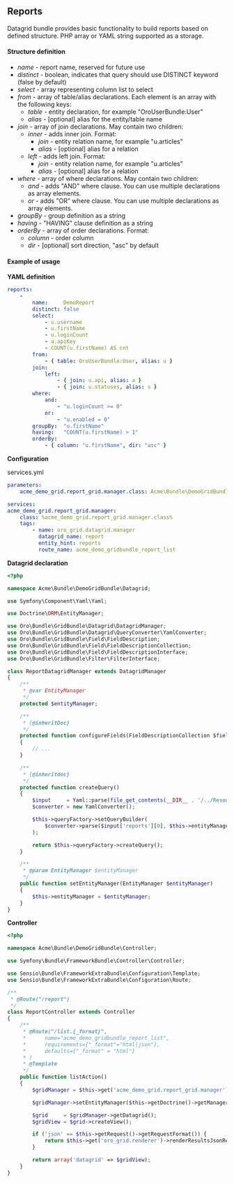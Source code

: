 Reports
-------

Datagrid bundle provides basic functionality to build reports based on defined structure. PHP array or YAML string
supported as a storage.

#### Structure definition

-   *name* - report name, reserved for future use
-   *distinct* - boolean, indicates that query should use DISTINCT keyword (false by default)
-   *select* - array representing column list to select
-   *from* - array of table/alias declarations. Each element is an array with the following keys:
    - *table* - entity declaration, for example "OroUserBundle:User"
    - *alias* - [optional] alias for the entity/table name
-   *join* - array of join declarations. May contain two children:
    - *inner* - adds inner join. Format:
        - *join* - entity relation name, for example "u.articles"
        - *alias* - [optional] alias for a relation
    - *left* - adds left join. Format:
        - *join* - entity relation name, for example "u.articles"
        - *alias* - [optional] alias for a relation
-   *where* - array of where declarations. May contain two children:
    - *and* - adds "AND" where clause. You can use multiple declarations as array elements.
    - *or* - adds "OR" where clause. You can use multiple declarations as array elements.
-   *groupBy* - group definition as a string
-   *having* - "HAVING" clause definition as a string
-   *orderBy* - array of order declarations. Format:
    - *column* - order column
    - *dir* - [optional] sort direction, "asc" by default


#### Example of usage

**YAML definition**
``` yaml
reports:
    -
        name:     DemoReport
        distinct: false
        select:
            - u.username
            - u.firstName
            - u.loginCount
            - a.apiKey
            - COUNT(u.firstName) AS cnt
        from:
            - { table: OroUserBundle:User, alias: u }
        join:
            left:
                - { join: u.api, alias: a }
                - { join: u.statuses, alias: s }
        where:
            and:
                - "u.loginCount >= 0"
            or:
                - "u.enabled = 0"
        groupBy:  "u.firstName"
        having:   "COUNT(u.firstName) > 1"
        orderBy:
            - { column: "u.firstName", dir: "asc" }
```

**Configuration**

services.yml
``` yaml
parameters:
    acme_demo_grid.report_grid.manager.class: Acme\Bundle\DemoGridBundle\Datagrid\ReportDatagridManager

services:
acme_demo_grid.report_grid.manager:
    class: %acme_demo_grid.report_grid.manager.class%
    tags:
        - name: oro_grid.datagrid.manager
          datagrid_name: report
          entity_hint: reports
          route_name: acme_demo_gridbundle_report_list
```

**Datagrid declaration**
``` php
<?php

namespace Acme\Bundle\DemoGridBundle\Datagrid;

use Symfony\Component\Yaml\Yaml;

use Doctrine\ORM\EntityManager;

use Oro\Bundle\GridBundle\Datagrid\DatagridManager;
use Oro\Bundle\GridBundle\Datagrid\QueryConverter\YamlConverter;
use Oro\Bundle\GridBundle\Field\FieldDescription;
use Oro\Bundle\GridBundle\Field\FieldDescriptionCollection;
use Oro\Bundle\GridBundle\Field\FieldDescriptionInterface;
use Oro\Bundle\GridBundle\Filter\FilterInterface;

class ReportDatagridManager extends DatagridManager
{
    /**
     * @var EntityManager
     */
    protected $entityManager;

    /**
     * {@inheritDoc}
     */
    protected function configureFields(FieldDescriptionCollection $fieldsCollection)
    {
        // ...
    }

    /**
     * {@inheritdoc}
     */
    protected function createQuery()
    {
        $input     = Yaml::parse(file_get_contents(__DIR__ . '/../Resources/config/reports.yml'));
        $converter = new YamlConverter();

        $this->queryFactory->setQueryBuilder(
            $converter->parse($input['reports'][0], $this->entityManager)
        );

        return $this->queryFactory->createQuery();
    }

    /**
     * @param EntityManager $entityManager
     */
    public function setEntityManager(EntityManager $entityManager)
    {
        $this->entityManager = $entityManager;
    }
}
```

**Controller**
``` php
<?php

namespace Acme\Bundle\DemoGridBundle\Controller;

use Symfony\Bundle\FrameworkBundle\Controller\Controller;

use Sensio\Bundle\FrameworkExtraBundle\Configuration\Template;
use Sensio\Bundle\FrameworkExtraBundle\Configuration\Route;

/**
 * @Route("/report")
 */
class ReportController extends Controller
{
    /**
     * @Route("/list.{_format}",
     *      name="acme_demo_gridbundle_report_list",
     *      requirements={"_format"="html|json"},
     *      defaults={"_format" = "html"}
     * )
     * @Template
     */
    public function listAction()
    {
        $gridManager = $this->get('acme_demo_grid.report_grid.manager');

        $gridManager->setEntityManager($this->getDoctrine()->getManager());

        $grid     = $gridManager->getDatagrid();
        $gridView = $grid->createView();

        if ('json' == $this->getRequest()->getRequestFormat()) {
            return $this->get('oro_grid.renderer')->renderResultsJsonResponse($gridView);
        }

        return array('datagrid' => $gridView);
    }
}
```
